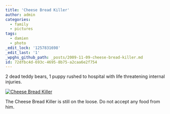 ```yaml
---
title: 'Cheese Bread Killer'
author: admin
categories:
  - family
  - pictures
tags:
  - damien
  - photo
_edit_lock: '1257831698'
_edit_last: '1'
_wpghs_github_path: _posts/2009-11-09-cheese-bread-killer.md
id: 72dfbc4d-693c-4695-8b75-a2caa6e2f754
---
```

<p>2 dead teddy bears, 1 puppy rushed to hospital with life threatening internal injuries.</p>
<p><a href="http://www.flickr.com/photos/lemon/4089696864/"><img src="http://farm3.static.flickr.com/2661/4089696864_24c27dcf52_m.jpg" alt="Cheese Bread Killer" /></a></p>
<p>The Cheese Bread Killer is still on the loose. Do not accept any food from him.</p>

